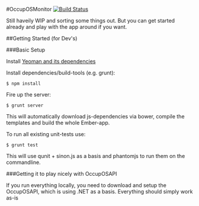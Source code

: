 #OccupOSMonitor [![Build Status](https://api.travis-ci.org/OccupOS/OccupOSMonitor.png)](https://travis-ci.org/OccupOS/OccupOSMonitor)

Still haveily WIP and sorting some things out. But you can get started already and play with the app around if you want.

##Getting Started (for Dev's)

###Basic Setup

Install [Yeoman and its dependencies](http://yeoman.io/)

Install dependencies/build-tools (e.g. grunt):

```
$ npm install
```

Fire up the server:

```
$ grunt server
```
This will automatically download js-dependencies via bower, compile the templates and build the whole Ember-app.

To run all existing unit-tests use:

```
$ grunt test
```
This will use qunit + sinon.js as a basis and phantomjs to run them on the commandline.

###Getting it to play nicely with OccupOSAPI

If you run everything locally, you need to download and setup the OccupOSAPI, which is using .NET as a basis. Everything should simply work as-is
